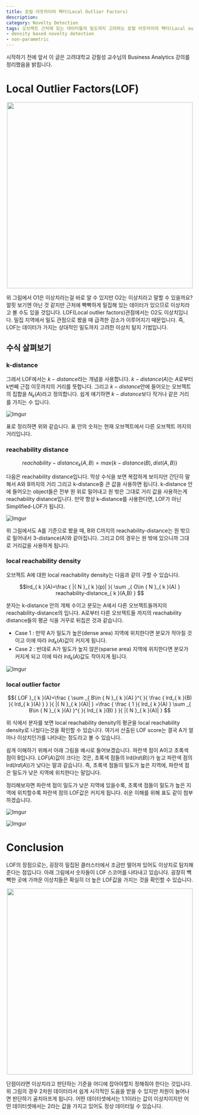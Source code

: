 ```yaml
---
title: 로컬 아웃라이어 팩터(Local Outlier Factors)
description: 
category: Novelty Detection
tags: 오브젝트 근처에 있는 데이터들의 밀도까지 고려하는 로컬 아웃라이어 팩터(Local outlier factor)입니다. 근처 데이터의 밀도까지 고려하는 모델로서 다른 방법론들이 해당 데이터만 고려한다면 이 방법은 근처 데이터까지의 거리와 밀도까지 상대적으로 고려해줍니다.
- density based novelty detection
- non-parametric
---
```



시작하기 전에 앞서 이 글은 고려대학교 강필성 교수님의 Business Analytics 강의를 정리했음을 밝힙니다.


# Local Outlier Factors(LOF)

<div align="center"><a href="https://imgur.com/u5Jy8zs"><img src="https://i.imgur.com/u5Jy8zs.png" width="500" /></a></div>


위 그림에서 O1은 이상치라는걸 바로 알 수 있지만 O2는 이상치라고 말할 수 있을까요? 얼핏 보기엔 아닌 것 같지만 근처에 빡빡하게 밀집해 있는 데이터가 있으므로 이상치라고 볼 수도 있을 것입니다. LOF(Local outlier factors)관점에서는 O2도 이상치입니다. 밀집 지역에서 밀도 관점으로 봤을 때 급격한 감소가 이루어지기 때문입니다. 즉, LOF는 데이터가 가지는 상대적인 밀도까지 고려한 이상치 탐지 기법입니다.

## 수식 살펴보기

### k-distance

그래서 LOF에서는 $k-distance$라는 개념을 사용합니다. $k-distance(A)$는 $A$로부터 k번째 근접 이웃까지의 거리를 뜻합니다. 그리고 $k-distance$안에 들어오는 오브젝트의 집합을 ${N}_{k}(A)$라고 정의합니다. 쉽게 얘기하면 $k-distance$보다 작거나 같은 거리를 가지는 수 입니다. 

![Imgur](https://i.imgur.com/SRJyXZv.png)

표로 정리하면 위와 같습니다. 표 안의 숫자는 현재 오브젝트에서 다른 오브젝트 까지의 거리입니다.

### reachability distance

$${ reachability-distance }_{ k }(A,B)=max\left\{ k-distance(B),dist(A,B) \right\} $$

다음은 reachability distance입니다. 막상 수식을 보면 복잡하게 보이지만 간단히 말해서 A와 B까지의 거리 그리고 k-distance중 큰 값을 사용하면 됩니다. k-distance 안에 들어오는 object들은 전부 원 위로 밀어내고 원 밖은 그대로 거리 값을 사용하는게 reachability distance입니다. 만약 항상 k-distance를 사용한다면, LOF가 아닌 Simplified-LOF가 됩니다.

![Imgur](https://i.imgur.com/9HaaED5.png)

위 그림에서도 A를 기준으로 봤을 때, B와 C까지의 reachability-distance는 원 밖으로 밀어내서 3-distance(A)와 같아집니다. 그리고 D의 경우는 원 밖에 있으니까 그대로 거리값을 사용하게 됩니다.

### local reachability density

오브젝트 A에 대한 local reachability density는 다음과 같이 구할 수 있습니다.

$$lrd_{ k }(A)=\frac { |{ N }_{ k }(p)| }{ \sum _{ O\in { N }_{ k }(A) } reachability-distance_{ k }(A,B) } $$

분자는 k-distance 안의 개체 수이고 분모는 A에서 다른 오브젝트들까지의 reachability-distance의 입니다. A로부터 다른 오브젝트들 까지의 reachability distance들의 평균 식을 거꾸로 뒤집은 것과 같습니다.
- Case 1 : 만약 A가 밀도가 높은(dense area) 지역에 위치한다면 분모가 작아질 것이고 이에 따라 ${lrd}_{k}(A)$값이 커지게 됩니다.
- Case 2 : 반대로 A가 밀도가 높지 않은(sparse area) 지역에 위치한다면 분모가 커지게 되고 이에 따라 ${lrd}_{k}(A)$값도 작아지게 됩니다.

![Imgur](https://i.imgur.com/6rJQgYl.png)

### local outlier factor

$${ LOF }_{ k }(A)=\frac { \sum _{ B\in { N }_{ k }(A) }^{  }{ \frac { lrd_{ k }(B) }{ lrd_{ k }(A) }  }  }{ |{ N }_{ k }(A)| } =\frac { \frac { 1 }{ lrd_{ k }(A) } \sum _{ B\in { N }_{ k }(A) }^{  }{ lrd_{ k }(B) }  }{ |{ N }_{ k }(A)| }  $$


위 식에서 분자를 보면 local reachability density의 평균을 local reachability density로 나눴다는것을 확인할 수 있습니다. 여기서 산출된 LOF score는 결국 A가 얼마나 이상치인가를 나타내는 정도라고 볼 수 있습니다. 

쉽게 이해하기 위해서 아래 그림을 예시로 들어보겠습니다. 파란색 점이 A이고 초록색 점이 B입니다. ${ LOF }(A)$값이 크다는 것은, 초록색 점들의 lrd(${lrd}(B)$)가 높고 파란색 점의 lrd(${lrd}(A)$)가 낮다는 말과 같습니다. 즉, 초록색 점들이 밀도가 높은 지역에, 파란색 점은 밀도가 낮은 지역에 위치한다는 말입니다.

정리해보자면 파란색 점이 밀도가 낮은 지역에 있을수록, 초록색 점들이 밀도가 높은 지역에 위치할수록 파란색 점의 LOF값은 커지게 됩니다. 쉬운 이해를 위해 표도 같이 첨부하겠습니다.

![Imgur](https://i.imgur.com/yrAXN5B.png)

![Imgur](https://i.imgur.com/gUGFvhB.png)

# Conclusion

LOF의 장점으로는, 굉장히 밀집된 클러스터에서 조금만 떨어져 있어도 이상치로 탐지해준다는 점입니다. 아래 그림에서 숫자들이 LOF 스코어를 나타내고 있습니다. 굉장히 뺵빽한 곳에 가까운 이상치들은 확실히 더 높은 LOF값을 가지는 것을 확인할 수 있습니다. 

<div align="center"><a href="https://imgur.com/3i0Wl0x"><img src="https://i.imgur.com/3i0Wl0x.png" width="500" /></a></div>

단점이라면 이상치라고 판단하는 기준을 어디에 잡아야할지 정해줘야 한다는 것입니다. 위 그림의 경우 2차원 데이터라서 쉽게 시각적인 도움을 받을 수 있지만 차원이 늘어나면 판단하기 골치아프게 됩니다. 어떤 데이터셋에서는 1.1이라는 값이 이상치이지만 어떤 데이터셋에서는 2라는 값을 가지고 있어도 정상 데이터일 수 있습니다. 